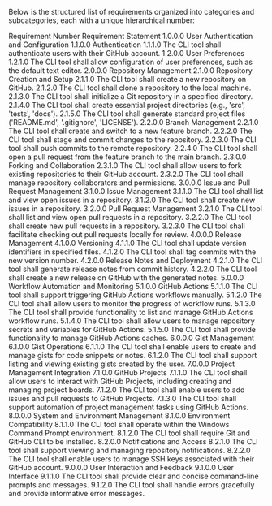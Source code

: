 Below is the structured list of requirements organized into categories and subcategories, each with a unique hierarchical number:​

Requirement Number	Requirement Statement
1.0.0.0	User Authentication and Configuration
1.1.0.0	Authentication
1.1.1.0	The CLI tool shall authenticate users with their GitHub account.
1.2.0.0	User Preferences
1.2.1.0	The CLI tool shall allow configuration of user preferences, such as the default text editor.
2.0.0.0	Repository Management
2.1.0.0	Repository Creation and Setup
2.1.1.0	The CLI tool shall create a new repository on GitHub.
2.1.2.0	The CLI tool shall clone a repository to the local machine.
2.1.3.0	The CLI tool shall initialize a Git repository in a specified directory.
2.1.4.0	The CLI tool shall create essential project directories (e.g., 'src', 'tests', 'docs').
2.1.5.0	The CLI tool shall generate standard project files ('README.md', '.gitignore', 'LICENSE').
2.2.0.0	Branch Management
2.2.1.0	The CLI tool shall create and switch to a new feature branch.
2.2.2.0	The CLI tool shall stage and commit changes to the repository.
2.2.3.0	The CLI tool shall push commits to the remote repository.
2.2.4.0	The CLI tool shall open a pull request from the feature branch to the main branch.
2.3.0.0	Forking and Collaboration
2.3.1.0	The CLI tool shall allow users to fork existing repositories to their GitHub account.
2.3.2.0	The CLI tool shall manage repository collaborators and permissions.
3.0.0.0	Issue and Pull Request Management
3.1.0.0	Issue Management
3.1.1.0	The CLI tool shall list and view open issues in a repository.
3.1.2.0	The CLI tool shall create new issues in a repository.
3.2.0.0	Pull Request Management
3.2.1.0	The CLI tool shall list and view open pull requests in a repository.
3.2.2.0	The CLI tool shall create new pull requests in a repository.
3.2.3.0	The CLI tool shall facilitate checking out pull requests locally for review.
4.0.0.0	Release Management
4.1.0.0	Versioning
4.1.1.0	The CLI tool shall update version identifiers in specified files.
4.1.2.0	The CLI tool shall tag commits with the new version number.
4.2.0.0	Release Notes and Deployment
4.2.1.0	The CLI tool shall generate release notes from commit history.
4.2.2.0	The CLI tool shall create a new release on GitHub with the generated notes.
5.0.0.0	Workflow Automation and Monitoring
5.1.0.0	GitHub Actions
5.1.1.0	The CLI tool shall support triggering GitHub Actions workflows manually.
5.1.2.0	The CLI tool shall allow users to monitor the progress of workflow runs.
5.1.3.0	The CLI tool shall provide functionality to list and manage GitHub Actions workflow runs.
5.1.4.0	The CLI tool shall allow users to manage repository secrets and variables for GitHub Actions.
5.1.5.0	The CLI tool shall provide functionality to manage GitHub Actions caches.
6.0.0.0	Gist Management
6.1.0.0	Gist Operations
6.1.1.0	The CLI tool shall enable users to create and manage gists for code snippets or notes.
6.1.2.0	The CLI tool shall support listing and viewing existing gists created by the user.
7.0.0.0	Project Management Integration
7.1.0.0	GitHub Projects
7.1.1.0	The CLI tool shall allow users to interact with GitHub Projects, including creating and managing project boards.
7.1.2.0	The CLI tool shall enable users to add issues and pull requests to GitHub Projects.
7.1.3.0	The CLI tool shall support automation of project management tasks using GitHub Actions.
8.0.0.0	System and Environment Management
8.1.0.0	Environment Compatibility
8.1.1.0	The CLI tool shall operate within the Windows Command Prompt environment.
8.1.2.0	The CLI tool shall require Git and GitHub CLI to be installed.
8.2.0.0	Notifications and Access
8.2.1.0	The CLI tool shall support viewing and managing repository notifications.
8.2.2.0	The CLI tool shall enable users to manage SSH keys associated with their GitHub account.
9.0.0.0	User Interaction and Feedback
9.1.0.0	User Interface
9.1.1.0	The CLI tool shall provide clear and concise command-line prompts and messages.
9.1.2.0	The CLI tool shall handle errors gracefully and provide informative error messages.
